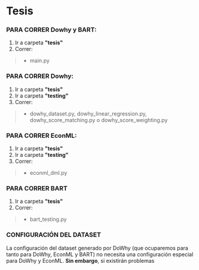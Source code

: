 # **Tesis**
### PARA CORRER **Dowhy y BART**:
1. Ir a carpeta **"tesis"**                  
3. Correr:
  > - main.py
### PARA CORRER **Dowhy**:
1. Ir a carpeta **"tesis"**
2. Ir a carpeta **"testing"**                      
3. Correr:
  > - dowhy_dataset.py, dowhy_linear_regression.py, dowhy_score_matching.py o dowhy_score_weighting.py

### PARA CORRER **EconML**:
1. Ir a carpeta **"tesis"**
2. Ir a carpeta **"testing"**
3. Correr:
  > - econml_dml.py

### PARA CORRER **BART**
1. Ir a carpeta **"tesis"**
2. Correr:
  > - bart_testing.py

### CONFIGURACIÓN DEL DATASET
La configuración del dataset generado por DoWhy (que ocuparemos para tanto para DoWhy, EconML y BART) no necesita una configuración especial para DoWhy y EconML.
**Sin embargo**, si existirán problemas 
